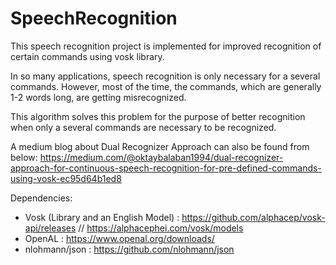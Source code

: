 # SpeechRecognition

This speech recognition project is implemented for improved recognition of certain commands using vosk library.

In so many applications, speech recognition is only necessary for a several commands. However, most of the time, the commands, which are generally 1-2 words long, are getting misrecognized.

This algorithm solves this problem for the purpose of better recognition when only a several commands are necessary to be recognized. 

A medium blog about Dual Recognizer Approach can also be found from below:
https://medium.com/@oktaybalaban1994/dual-recognizer-approach-for-continuous-speech-recognition-for-pre-defined-commands-using-vosk-ec95d64b1ed8

Dependencies:
- Vosk (Library and an English Model) : https://github.com/alphacep/vosk-api/releases // https://alphacephei.com/vosk/models
- OpenAL : https://www.openal.org/downloads/
- nlohmann/json : https://github.com/nlohmann/json
